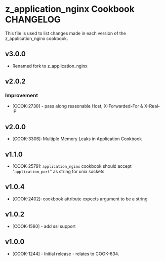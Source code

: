 z_application_nginx Cookbook CHANGELOG
======================================
This file is used to list changes made in each version of the z_application_nginx cookbook.

v3.0.0
------

- Renamed fork to z_application_nginx

v2.0.2
------
### Improvement
- [COOK-2730] - pass along reasonable Host, X-Forwarded-For & X-Real-IP


v2.0.0
------
- [COOK-3306]: Multiple Memory Leaks in Application Cookbook

v1.1.0
------
- [COOK-2579]: `application_nginx` cookbook should accept "`application_port`" as string for unix sockets

v1.0.4
------
- [COOK-2402]: cookbook attribute expects argument to be a string

v1.0.2
-------
- [COOK-1590] - add ssl support

v1.0.0
------
- [COOK-1244] - Initial release - relates to COOK-634.
